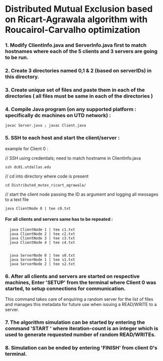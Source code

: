 # Distributed Mutual Exclusion based on Ricart-Agrawala algorithm with Roucairol-Carvalho optimization

### 1. Modify ClientInfo.java and ServerInfo.java first to match hostnames where each of the 5 clients and 3 servers are going to be run.
### 2. Create 3 directories named 0,1 & 2 (based on serverIDs) in this directory.
### 3. Create unique set of files and paste them in each of the directories ( all files must be same in each of the directories )

### 4. Compile Java program (on any supported platform : specifically dc machines on UTD network) :
  `javac Server.java ; javac Client.java`

### 5. SSH to each host and start the client/server :

  example for Client 0 : 
  
  // SSH using credentials; need to match hostname in ClientInfo.java
  
  `ssh dc01.utdallas.edu`
  
  // cd into directory where code is present
  
  `cd Distributed_mutex_ricart_agrawala/`
  
  // start the client node passing the ID as argument and logging all messages to a text file 
  
  `java ClientNode 0 | tee c0.txt`

####  For all clients and servers same has to be repeated :
```
  java ClientNode 1 | tee c1.txt
  java ClientNode 2 | tee c2.txt
  java ClientNode 3 | tee c3.txt
  java ClientNode 4 | tee c4.txt


  java ServerNode 0 | tee s0.txt
  java ServerNode 1 | tee s1.txt
  java ServerNode 2 | tee s2.txt
```

### 6. After all clients and servers are started on respective machines, Enter 'SETUP' from the terminal where Client 0 was started, to setup connections for communication.
   This command takes care of enquiring a random server for the list of files and manages this metadata for future use when issuing a READ/WRITE to a server.

### 7. The algorithm simulation can be started by entering the command 'START <iteration-count>' where iteration-count is an integer which is used to generate requested number of random READ/WRITEs.
### 8. Simulation can be ended by entering 'FINISH' from client 0's terminal.
